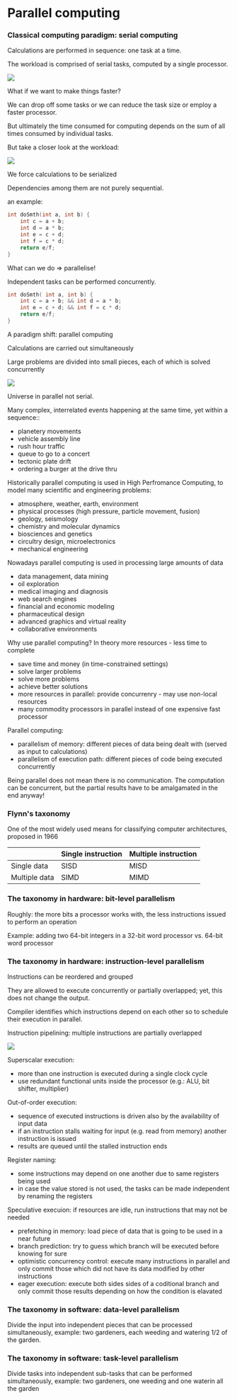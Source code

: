 # Parallel computing

### Classical computing paradigm: serial computing



Calculations are performed in sequence: one task at a time.

The workload is comprised of serial tasks, computed by a single processor.

![](../.gitbook/assets/parallel_sequential.jpeg)



What if we want to make things faster?

We can drop off some tasks or we can reduce the task size or employ a faster processor.

But ultimately the time consumed for computing depends on the sum of all times consumed by individual tasks.

But take a closer look at the workload:

![](../.gitbook/assets/parallel_dependencies.jpeg)



We force calculations to be serialized

Dependencies among them are not purely sequential.

an example:

```c
int doSmth(int a, int b) {
    int c = a + b;
    int d = a * b;
    int e = c + d;
    int f = c * d;
    return e/f; 
}
```

What can we do =&gt; parallelise!

Independent tasks can be performed concurrently.

```c
int doSmth( int a, int b) {
    int c = a + b; && int d = a * b;
    int e = c + d; && int f = c * d;
    return e/f;
}
```



A paradigm shift: parallel computing

Calculations are carried out simultaneously

Large problems are divided into small pieces, each of which is solved concurrently

![](../.gitbook/assets/parallel_3processors.jpeg)

Universe in parallel not serial.

Many complex, interrelated events happening at the same time, yet within a sequence::

* planetery movements
* vehicle assembly line
* rush hour traffic
* queue to go to a concert
* tectonic plate drift
* ordering a burger at the drive thru

Historically parallel computing is used in High Perfromance Computing, to model many scientific and engineering problems:

* atmosphere, weather, earth, environment
* physical processes \(high pressure, particle movement, fusion\)
* geology, seismology
* chemistry and molecular dynamics
* biosciences and genetics
* circultry design, microelectronics
* mechanical engineering

Nowadays parallel computing is used in processing large amounts of data

* data management, data mining
* oil exploration
* medical imaging and diagnosis
* web search engines
* financial and economic modeling
* pharmaceutical design
* advanced graphics and virtual reality
* collaborative environments



Why use parallel computing? In theory more resources - less time to complete

* save time and money \(in time-constrained settings\)
* solve larger problems
* solve more problems
* achieve better solutions
* more resources in parallel: provide concurrenry - may use non-local resources
* many commodity processors in parallel instead of one expensive fast processor

Parallel computing:

* parallelism of memory: different pieces of data being dealt with \(served as input to calculations\)
* parallelism of execution path: different pieces of code being executed concurrently

Being parallel does not mean there is no communication. The computation can be concurrent, but the partial results have to be amalgamated in the end anyway!



### Flynn's taxonomy

One of the most widely used means for classifying computer architectures, proposed in 1966

|  | Single instruction | Multiple instruction |
| :--- | :--- | :--- |
| Single data | SISD | MISD |
| Multiple data | SIMD | MIMD |



### The taxonomy in hardware: bit-level parallelism

Roughly: the more bits a processor works with, the less instructions issued to perform an operation

Example: adding two 64-bit integers in a 32-bit word processor vs. 64-bit word processor



### The taxonomy in hardware: instruction-level parallelism

Instructions can be reordered and grouped

They are allowed to execute concurrently or partially overlapped; yet, this does not change the output.

Compiler identifies which instructions depend on each other so to schedule their execution in parallel.

Instruction pipelining: multiple instructions are partially overlapped

![](../.gitbook/assets/parallel_instruction.jpeg)



Superscalar execution:

* more than one instruction is executed during a single clock cycle
* use redundant functional units inside the processor \(e.g.: ALU, bit shifter, multiplier\)

Out-of-order execution:

* sequence of executed instructions is driven also by the availability of input data
* if an instruction stalls waiting for input \(e.g. read from memory\) another instruction is issued
* results are queued until the stalled instruction ends

Register naming:

* some instructions may depend on one another due to same registers being used
* in case the value stored is not used, the tasks can be made independent by renaming the registers

Speculative execuion: if resources are idle, run instructions that may not be needed

* prefetching in memory: load piece of data that is going to be used in a near future
* branch prediction: try to guess which branch will be executed before knowing for sure
* optimistic concurrency control: execute many instructions in parallel and only commit those which did not have its data modified by other instructions
* eager execution: execute both sides sides of a coditional branch and only commit those results depending on how the condition is elavated



### The taxonomy in software: data-level parallelism

Divide the input into independent pieces that can be processed simultaneously, example: two gardeners, each weeding and watering 1/2 of the garden.



### The taxonomy in software: task-level parallelism

Divide tasks into independent sub-tasks that can be performed simultaneously, example: two gardeners, one weeding and one waterin all the garden










